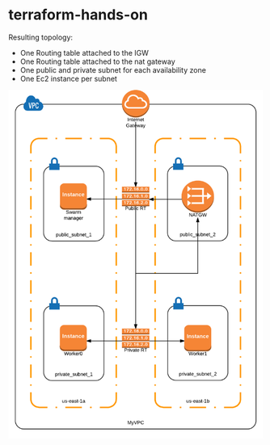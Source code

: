 # terraform-hands-on
Resulting topology:
</br>

* One Routing table attached to the IGW
* One Routing table attached to the nat gateway
* One public and private subnet for each availability zone 
* One Ec2 instance per subnet

![Alt text](/diagram.png?raw=true "Optional Title")
